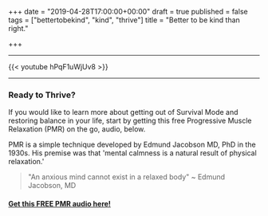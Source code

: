 +++
date = "2019-04-28T17:00:00+00:00"
draft = true
published = false
tags = ["bettertobekind", "kind", "thrive"]
title = "Better to be kind than right."

+++
***

{{< youtube hPqF1uWjUv8 >}}

***

### Ready to Thrive?

If you would like to learn more about getting out of Survival Mode and restoring balance in your life, start by getting this free Progressive Muscle Relaxation (PMR) on the go, audio, below.

PMR is a simple technique developed by Edmund Jacobson MD, PhD in the 1930s. His premise was that 'mental calmness is a natural result of physical relaxation.'

> "An anxious mind cannot exist in a relaxed body" \~ Edmund Jacobson, MD

#### [Get this FREE PMR audio here!](https://fearextinguishers.com/)